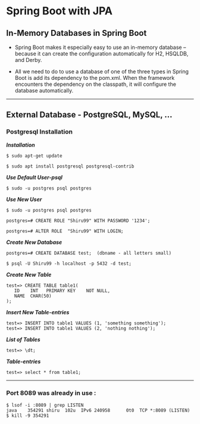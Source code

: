 # Spring Boot with JPA

## In-Memory Databases in Spring Boot

   * Spring Boot makes it especially easy to use an in-memory database – because it can create the configuration automatically for H2, HSQLDB, and Derby.

   * All we need to do to use a database of one of the three types in Spring Boot is add its dependency to the pom.xml. When the framework encounters the dependency on the classpath, it will configure the database automatically.

---

## External Database - PostgreSQL, MySQL, ...

### Postgresql Installation
***Installation***
```
$ sudo apt-get update
 
$ sudo apt install postgresql postgresql-contrib
```

***Use Default User-psql***
```
$ sudo -u postgres psql postgres
```


***Use New User***
```
$ sudo -u postgres psql postgres

postgres=# CREATE ROLE "Shiru99" WITH PASSWORD '1234';

postgres=# ALTER ROLE  "Shiru99" WITH LOGIN;
```

***Create New Database***
```
postgres=# CREATE DATABASE test;  (dbname - all letters small)

$ psql -U Shiru99 -h localhost -p 5432 -d test;
```

***Create New Table***
```
test=> CREATE TABLE table1(
   ID    INT   PRIMARY KEY    NOT NULL,
   NAME  CHAR(50)
);
```

***Insert New Table-entries***
```
test=> INSERT INTO table1 VALUES (1, 'something something');
test=> INSERT INTO table1 VALUES (2, 'nothing nothing');
```

***List of Tables***
```
test=> \dt;
```

***Table-entries***
```
test=> select * from table1;
```
---

### Port 8089 was already in use :

```
$ lsof -i :8089 | grep LISTEN
java    354291 shiru  102u  IPv6 240958      0t0  TCP *:8089 (LISTEN)
$ kill -9 354291
```
